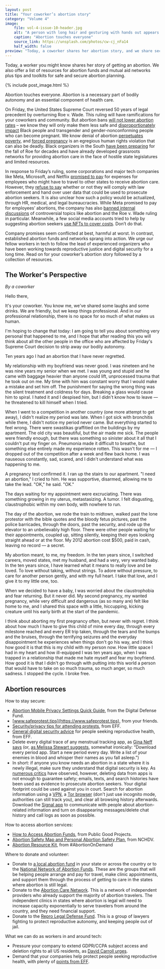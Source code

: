 ```yaml
---
layout: post
title: "Your coworker’s abortion story"
category: "Volume 4"
image:
    file: vol-4-issue-10-header.jpg
    alt: "A person with long hair and gesturing with hands out appears to share a story in a room with a dozen other people in business casual attire and modern art on the wall behind them"
    caption: "Abortion touches everyone"
    source_link: https://unsplash.com/photos/cw-cj_nFa14
    half_width: false
preview: "Today, a coworker shares her abortion story, and we share security tips and donation links."
---
```


Today, a worker you might know shares her story of getting an abortion. We also offer a list of resources for abortion funds and mutual aid networks plus tips and toolkits for safe and secure abortion planning.

<!-- DO NOT remove the excerpt tag -->
<!--excerpt-->
<!-- remaining content goes below here -->

<!-- DO NOT remove the header image -->
{% include post_image.html %}

Abortion touches everyone. Abortion is a necessary part of bodily autonomy and an essential component of health care.

On Friday, the United States Supreme Court reversed 50 years of legal precedent by overturning Roe v. Wade. This ruling will have ramifications for your coworkers and community. But abortion bans [will not lower abortion rates](https://www.cnn.com/2018/03/21/health/abortion-restriction-laws/index.html) – we know they will only make them less safe and [disproportionately impact](https://abcnews.go.com/Health/abortion-restrictions-disproportionately-impact-people-color/story?id=84467809) Black people and transgender and gender-nonconforming people who can become pregnant. We know denial of abortion [perpetuates poverty](https://www.reuters.com/article/us-health-abortion-hardship/denial-of-abortion-leads-to-economic-hardship-for-low-income-women-idUSKBN1F731Z), and [forced pregnancy](https://www.aclu.org/news/topic/end-forced-pregnancy) is an egregious human rights violation that can also be deadly. Black organizers in the South [have been preparing](https://www.nbcnews.com/news/nbcblk/black-women-south-bracing-roes-fall-decades-rcna27097) for the fall of Roe for decades and have already developed grassroots networks for providing abortion care in the face of hostile state legislatures and limited resources. 

In response to Friday’s ruling, some corporations and major tech companies like Meta, Microsoft, and Netflix [promised to pay](https://www.fastcompany.com/90764437/these-tech-companies-are-pledging-to-pay-for-abortion-travel) for expenses for employees who might have to travel to other states to receive abortion care. However, they [refuse to say](https://www.vice.com/en/article/v7vmm4/tech-companies-wont-say-abortion-data-roe-v-wade) whether or not they will comply with law enforcement and hand over user data that could be used to prosecute abortion seekers. It is also unclear how such a policy would be actualized, through HR, medical, and legal bureaucracies. While Meta promised to pay for employees’ abortions, the company has also [banned internal discussions](https://www.businessinsider.com/meta-bans-staff-from-discussing-roe-v-wade-deleting-messages-2022-6) of controversial topics like abortion and the Roe v. Wade ruling in particular. Meanwhile, a few social media accounts tried to help by suggesting abortion seekers [use NFTs to cover costs](https://www.washingtonpost.com/technology/2022/05/07/roe-cowgirls-politics-web-3/). Don’t do that.

Company promises seem conflicted at best, harmful at worst. In contrast, established abortion funds and networks sprang into action. We urge our fellow workers in tech to follow the lead of experienced organizers who have been working towards reproductive justice and digital security for a long time. Read on for your coworker’s abortion story followed by a collection of resources.

## The Worker's Perspective

_By a coworker_

Hello there,

It's your coworker. You know me, we've shared some laughs and some drinks. We are friendly, but we keep things professional. And in our professional relationship, there is no space for so much of what makes us human. 

I'm hoping to change that today: I am going to tell you about something very personal that happened to me, and I hope that after reading this you will think about all the other people in the office who are affected by Friday's Supreme Court decision to strip away our bodily autonomy.

Ten years ago I had an abortion that I have never regretted.

My relationship with my boyfriend was never good. I was nineteen and he was nine years my senior when we met. I was young and stupid and he came with baggage heavier than anyone could lift, unprocessed trauma that he took out on me. My time with him was constant worry that I would make a mistake and set him off. The punishment for saying the wrong thing was the silent treatment and coldness for days. Breaking a glass would cause him to spiral. I hated it and I despised him, but I didn't know how to leave — he threatened to kill himself when I tried.

When I went to a competition in another country (one more attempt to get away), I didn't realize my period was late. When I got sick with bronchitis while there, I didn't notice my period never came. But everything started to feel wrong. There were swastikas graffitied on the buildings by my apartment. The old city was beautiful, but the air made me sick. The people were friendly enough, but there was something so sinister about it all that I couldn't put my finger on. Pneumonia made it difficult to breathe, but something else entirely made my experience rotten. This wasn't for me — I dropped out of the competition after a week and flew back home. I was nauseous constantly, sad, scared, and I didn't understand what was happening to me.

A pregnancy test confirmed it. I ran up the stairs to our apartment. "I need an abortion," I cried to him. He was supportive, disarmed, allowing me to take the lead. "OK," he said. "OK."

The days waiting for my appointment were excruciating. There was something growing in my uterus, metastasizing. A tumor. I felt disgusting, claustrophobic within my own body, with nowhere to run.

The day of the abortion, we rode the train to midtown, walked past the lone protestor with the bible quotes and the bloody fetus pictures, past the police barricades, through the doors, past the security, and rode up the elevator to an unbelievably high floor. There were other people waiting for their appointments, coupled up, sitting silently, keeping their eyes looking straight ahead or at the floor. My 2012 abortion cost $500, paid in cash, leaving no record — a secret.

My abortion meant, to me, my freedom. In the ten years since, I switched careers, moved states, met my husband, and had a very, very wanted baby. In the ten years since, I have learned what it means to really love and be loved. To love without taking, without strings. To adore without pressure, to care for another person gently, and with my full heart. I take that love, and I give it to my little one, too.

When we decided to have a baby, I was worried about the claustrophobia and fear returning. But it never did. My second pregnancy, my wanted pregnancy, while very difficult and dangerous (as so many are) felt like home to me, and I shared this space with a little, hiccupping, kicking creature until his early birth at the start of the pandemic.

I think about aborting my first pregnancy often, but never with regret. I think about how much I have to give this child of mine every day, through every milestone reached and every ER trip taken, through the tears and the bumps and the bruises, through the terrifying seizures and the everyday disappointment he experiences when things don't go his way, and I think how good it is that this is my child with my person now. How little space I had in my heart and how ill-equipped I was ten years ago, when I was trapped in a relationship that made me hate myself and fear my boyfriend. How good it is that I didn't go through with putting into this world a person that would have to take on so much trauma, so much anger, so much sadness. I stopped the cycle. I broke free.



## Abortion resources

How to stay secure:
* [Abortion Mobile Privacy Settings Quick Guide](https://digitaldefensefund.org/ddf-guides/abortion-privacy/), from the Digital Defense Fund.
* [www.safeprotest.tips](https://www.safeprotest.tips), from your friends.
* [Security/privacy tips for attending protests](https://ssd.eff.org/en/module/attending-protest), from EFF.
* [General digital security advice](https://www.eff.org/deeplinks/2022/06/security-and-privacy-tips-people-seeking-abortion) for people seeking reproductive health, from EFF.
* Delete every digital trace of any menstrual tracking app, as [Gina Neff says](https://twitter.com/ginasue/status/1540354137304760321) (or, [as Melissa Stewart suggests](https://twitter.com/LissaJoStewart/status/1540451149790285827), somewhat ironically: “Download every period app. Start a new period every day. Write a list of your enemies in blood and whisper their names as you fall asleep.”) 
* In short: if anyone you know needs an abortion in a state where it is newly illegal, make sure they understand that digital security is key. As [numerous critics](https://twitter.com/KateRoseBee/status/1540546482599669760) have observed, however, deleting data from apps is not enough to guarantee safety; emails, texts, and search histories have been used as evidence to prosecute abortion seekers. Your digital footprint could be used against you in court. Search for abortion information using a [VPN](https://protonvpn.com/), a [Tor browser](https://www.torproject.org/download/) (don't just use incognito mode, authorities can still track you), and clear all browsing history afterwards. Download the [Signal app](https://signal.org/en/) to communicate with people about abortion-related information and turn on disappearing messages/delete chat history and call logs as soon as possible.

How to access abortion services:
* [How to Access Abortion Funds](https://publicgoodnews.com/2022/06/22/how-to-access-abortion-funds/), from Public Good Projects.
* [Abortion Safety Map and Personal Abortion Safety Plan](https://www.lizartistry.com/), from NCHDV.
* [Abortion Resource Kit](https://docs.google.com/document/d/1qi3YdnpcxOCPk9imk2SWvRhAQg44eKM3jEM1nD1QlFM/edit), from #AbortionOnDemand

Where to donate and volunteer:
* Donate to [a local abortion fund](https://abortionfunds.org/funds/) in your state or across the country or to the [National Network of Abortion Funds](https://abortionfunds.org/). These are the groups that will be helping people arrange and pay for travel, make clinic appointments, and support them through the process of getting to care in the states where abortion is still legal.
* Donate to the [Abortion Care Network](https://abortioncarenetwork.org/donate/). This is a network of independent providers who already support the majority of abortion travelers. The independent clinics in states where abortion is legal will need to increase capacity exponentially to serve travelers from around the country, and they need financial support.
* Donate to the [Repro Legal Defense Fund](https://reprolegaldefensefund.org/give/). This is a group of lawyers fighting to protect reproductive autonomy, and keeping people out of jail.

What we can do as workers in and around tech:
* Pressure your company to extend GDPR/CCPA subject access and deletion rights to all US residents, as [David Carroll urges](https://twitter.com/profcarroll/status/1540354484940980224).
* Demand that your companies help protect people seeking reproductive health, with plenty of [points from EFF](https://www.eff.org/deeplinks/2022/05/what-companies-can-do-now-protect-digital-rights-post-roe-world).
